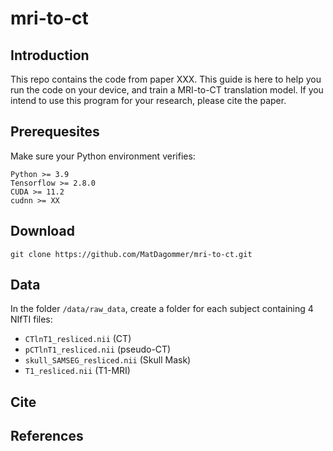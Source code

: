 # mri-to-ct

## Introduction

This repo contains the code from paper XXX. This guide is here to help you run the code on your device, and train a MRI-to-CT translation model. If you intend to use this program for your research, please cite the paper.

## Prerequesites

Make sure your Python environment verifies:
    
    Python >= 3.9
    Tensorflow >= 2.8.0
    CUDA >= 11.2
    cudnn >= XX

## Download

    git clone https://github.com/MatDagommer/mri-to-ct.git

## Data

In the folder ``` /data/raw_data ```, create a folder for each subject containing 4 NIfTI files:

* ``` CTlnT1_resliced.nii ``` (CT)
* ``` pCTlnT1_resliced.nii ``` (pseudo-CT)
* ``` skull_SAMSEG_resliced.nii ``` (Skull Mask)
* ``` T1_resliced.nii ``` (T1-MRI)

## Cite

## References


